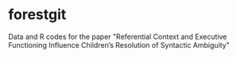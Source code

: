 # forestgit
Data and R codes for the paper "Referential Context and Executive Functioning Influence Children’s Resolution of Syntactic Ambiguity"
